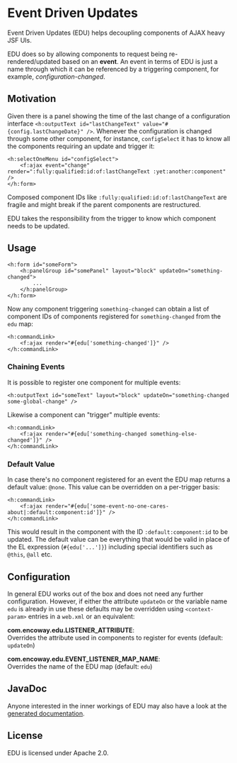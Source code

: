 Event Driven Updates
====================

Event Driven Updates (EDU) helps decoupling components of AJAX heavy JSF UIs.

EDU does so by allowing components to request being re-rendered/updated based on an **event**.
An event in terms of EDU is just a name through which it can be referenced by a triggering component, for example, *configuration-changed*.

## Motivation

Given there is a panel showing the time of the last change of a configuration interface
`<h:outputText id="lastChangeText" value="#{config.lastChangeDate}" />`.
Whenever the configuration is changed through some other component, for instance, `configSelect`
it has to know all the components requiring an update and trigger it:

```xhtml
<h:selectOneMenu id="configSelect">
    <f:ajax event="change" render=":fully:qualified:id:of:lastChangeText :yet:another:component" />
</h:form>
```

Composed component IDs like `:fully:qualified:id:of:lastChangeText` are fragile and
might break if the parent components are restructured.

EDU takes the responsibility from the trigger to know which component needs to be updated.

## Usage

```xhtml
<h:form id="someForm">
    <h:panelGroup id="somePanel" layout="block" updateOn="something-changed">
        ...
    </h:panelGroup>
</h:form>
```

Now any component triggering `something-changed` can obtain a list of component IDs
of components registered for `something-changed` from the `edu` map:

```xhtml
<h:commandLink>
    <f:ajax render="#{edu['something-changed']}" />
</h:commandLink>
```

### Chaining Events

It is possible to register one component for multiple events:

```xhtml
<h:outputText id="someText" layout="block" updateOn="something-changed some-global-change" />
```

Likewise a component can "trigger" multiple events:

```xhtml
<h:commandLink>
    <f:ajax render="#{edu['something-changed something-else-changed']}" />
</h:commandLink>
```

### Default Value

In case there's no component registered for an event the EDU map returns a default value: `@none`.
This value can be overridden on a per-trigger basis:

```xhtml
<h:commandLink>
    <f:ajax render="#{edu['some-event-no-one-cares-about|:default:component:id']}" />
</h:commandLink>
```

This would result in the component with the ID `:default:component:id` to be updated.
The default value can be everything that would be valid in place of the EL expression (`#{edu['...']}`)
including special identifiers such as `@this`, `@all` etc.

## Configuration

In general EDU works out of the box and does not need any further configuration. However, if either the attribute `updateOn` or the variable name `edu` is already in use these defaults may be overridden using `<context-param>` entries in a `web.xml` or an equivalent:

**com.encoway.edu.LISTENER_ATTRIBUTE**:  
Overrides the attribute used in components to register for events (default: `updateOn`)
 
**com.encoway.edu.EVENT_LISTENER_MAP_NAME**:  
Overrides the name of the EDU map (default: `edu`)

## JavaDoc

Anyone interested in the inner workings of EDU may also have a look at the [generated documentation](http://encoway.github.io/edu/javadoc/current "latest JavaDoc"). 

## License

EDU is licensed under Apache 2.0.